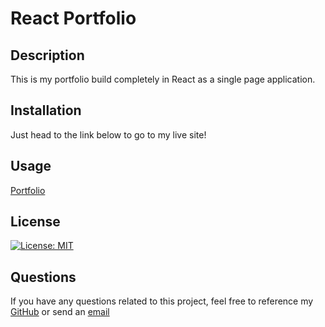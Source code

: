 # React Portfolio

## Description

This is my portfolio build completely in React as a single page application.

## Installation

Just head to the link below to go to my live site!

## Usage

[Portfolio](https://jaguilar95.github.io/yellow-nickel-hound/)

## License

[![License: MIT](https://img.shields.io/badge/License-MIT-yellow.svg)](https://opensource.org/licenses/MIT)

## Questions

If you have any questions related to this project, feel free to reference my [GitHub](github.com/jaguilar95) or send an [email](josue.aguilar1995+bootcamp@gmail.com)
